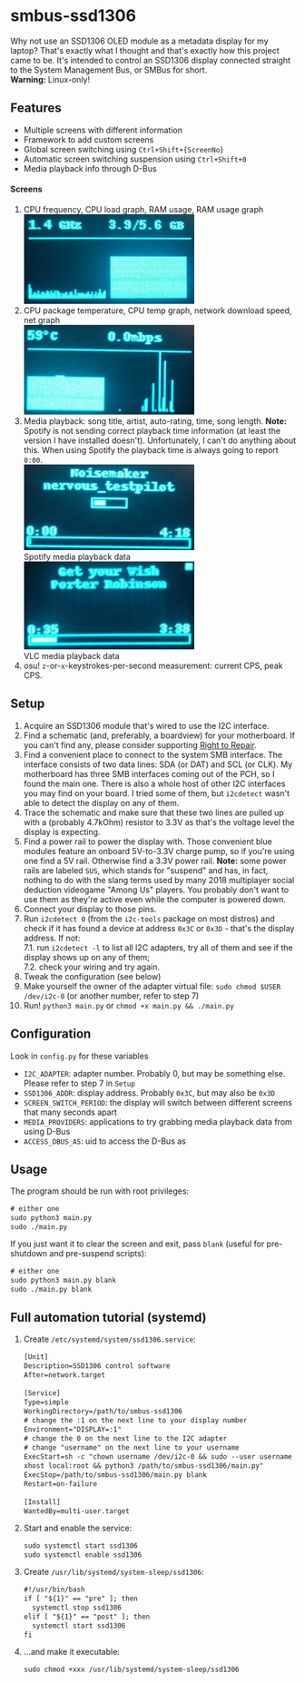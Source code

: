 # smbus-ssd1306
Why not use an SSD1306 OLED module as a metadata display for my laptop? That's exactly what I thought and that's exactly how this project came to be. It's intended to control an SSD1306 display connected straight to the System Management Bus, or SMBus for short.\
**Warning:** Linux-only!

## Features
  - Multiple screens with different information
  - Framework to add custom screens
  - Global screen switching using `Ctrl+Shift+{ScreenNo}`
  - Automatic screen switching suspension using `Ctrl+Shift+0`
  - Media playback info through D-Bus

#### Screens
  1. CPU frequency, CPU load graph, RAM usage, RAM usage graph\
     ![Screen 1 screenshot](screenshots/screen_1.jpg)
  2. CPU package temperature, CPU temp graph, network download speed, net graph\
     ![Screen 2 screenshot](screenshots/screen_2.jpg)
  3. Media playback: song title, artist, auto-rating, time, song length. **Note:** Spotify is not sending correct playback time information (at least the version I have installed doesn't). Unfortunately, I can't do anything about this. When using Spotify the playback time is always going to report `0:00`.\
     ![Screen 3 screenshot](screenshots/screen_3.jpg)\
     Spotify media playback data\
     ![Screen 3 screenshot](screenshots/screen_3_vlc.jpg)\
     VLC media playback data
  4. osu! `z`-or-`x`-keystrokes-per-second measurement: current CPS, peak CPS.

## Setup
  1. Acquire an SSD1306 module that's wired to use the I2C interface.
  2. Find a schematic (and, preferably, a boardview) for your motherboard. If you can't find any, please consider supporting [Right to Repair](https://www.repair.org/stand-up/).
  3. Find a convenient place to connect to the system SMB interface. The interface consists of two data lines: SDA (or DAT) and SCL (or CLK). My motherboard has three SMB interfaces coming out of the PCH, so I found the main one. There is also a whole host of other I2C interfaces you may find on your board. I tried some of them, but `i2cdetect` wasn't able to detect the display on any of them.
  4. Trace the schematic and make sure that these two lines are pulled up with a (probably 4.7kOhm) resistor to 3.3V as that's the voltage level the display is expecting.
  5. Find a power rail to power the display with. Those convenient blue modules feature an onboard 5V-to-3.3V charge pump, so if you're using one find a 5V rail. Otherwise find a 3.3V power rail. **Note:** some power rails are labeled `SUS`, which stands for "suspend" and has, in fact, nothing to do with the slang terms used by many 2018 multiplayer social deduction videogame "Among Us" players. You probably don't want to use them as they're active even while the computer is powered down.
  6. Connect your display to those pins.
  7. Run `i2cdetect 0` (from the `i2c-tools` package on most distros) and check if it has found a device at address `0x3C` or `0x3D` - that's the display address. If not:\
     7.1. run `i2cdetect -l` to list all I2C adapters, try all of them and see if the display shows up on any of them;\
     7.2. check your wiring and try again.
  8. Tweak the configuration (see below)
  9. Make yourself the owner of the adapter virtual file: `sudo chmod $USER /dev/i2c-0` (or another number, refer to step 7)
  10. Run! `python3 main.py` or `chmod +x main.py && ./main.py`

## Configuration
Look in `config.py` for these variables
  - `I2C_ADAPTER`: adapter number. Probably 0, but may be something else. Please refer to step 7 in `Setup`
  - `SSD1306_ADDR`: display address. Probably `0x3C`, but may also be `0x3D`
  - `SCREEN_SWITCH_PERIOD`: the display will switch between different screens that many seconds apart
  - `MEDIA_PROVIDERS`: applications to try grabbing media playback data from using D-Bus
  - `ACCESS_DBUS_AS`: uid to access the D-Bus as

## Usage
The program should be run with root privileges:
```
# either one
sudo python3 main.py
sudo ./main.py
```
If you just want it to clear the screen and exit, pass `blank` (useful for pre-shutdown and pre-suspend scripts):
```
# either one
sudo python3 main.py blank
sudo ./main.py blank
```

## Full automation tutorial (systemd)
  1. Create `/etc/systemd/system/ssd1306.service`:
     ```
     [Unit]
     Description=SSD1306 control software
     After=network.target

     [Service]
     Type=simple
     WorkingDirectory=/path/to/smbus-ssd1306
     # change the :1 on the next line to your display number
     Environment="DISPLAY=:1"
     # change the 0 on the next line to the I2C adapter
     # change "username" on the next line to your username
     ExecStart=sh -c "chown username /dev/i2c-0 && sudo --user username xhost local:root && python3 /path/to/smbus-ssd1306/main.py"
     ExecStop=/path/to/smbus-ssd1306/main.py blank
     Restart=on-failure

     [Install]
     WantedBy=multi-user.target
     ```
  2. Start and enable the service:
     ```
     sudo systemctl start ssd1306
     sudo systemctl enable ssd1306
     ```
  3. Create `/usr/lib/systemd/system-sleep/ssd1306`:
     ```
     #!/usr/bin/bash
     if [ "${1}" == "pre" ]; then
       systemctl stop ssd1306
     elif [ "${1}" == "post" ]; then
       systemctl start ssd1306
     fi
     ```
  4. ...and make it executable:
     ```
     sudo chmod +xxx /usr/lib/systemd/system-sleep/ssd1306
     ```